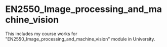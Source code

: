 # EN2550_Image_processing_and_machine_vision
 This includes my course works for "EN2550_Image_processing_and_machine_vision" module in University.
